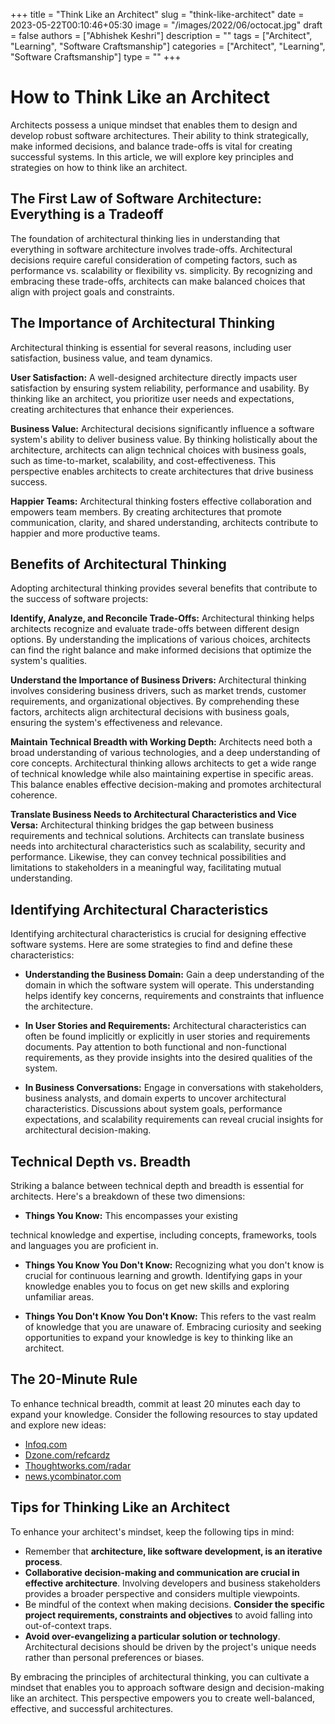 +++
title = "Think Like an Architect"
slug = "think-like-architect"
date = 2023-05-22T00:10:46+05:30
image = "/images/2022/06/octocat.jpg"
draft = false
authors = ["Abhishek Keshri"]
description = ""
tags = ["Architect", "Learning", "Software Craftsmanship"]
categories = ["Architect", "Learning", "Software Craftsmanship"]
type = ""
+++

# How to Think Like an Architect

Architects possess a unique mindset that enables them to design and develop robust software architectures. Their ability to think strategically, make informed decisions, and balance trade-offs is vital for creating successful systems. In this article, we will explore key principles and strategies on how to think like an architect.

## The First Law of Software Architecture: Everything is a Tradeoff

The foundation of architectural thinking lies in understanding that everything in software architecture involves trade-offs. Architectural decisions require careful consideration of competing factors, such as performance vs. scalability or flexibility vs. simplicity. By recognizing and embracing these trade-offs, architects can make balanced choices that align with project goals and constraints.

## The Importance of Architectural Thinking

Architectural thinking is essential for several reasons, including user satisfaction, business value, and team dynamics.

**User Satisfaction:** A well-designed architecture directly impacts user satisfaction by ensuring system reliability, performance and usability. By thinking like an architect, you prioritize user needs and expectations, creating architectures that enhance their experiences.

**Business Value:** Architectural decisions significantly influence a software system's ability to deliver business value. By thinking holistically about the architecture, architects can align technical choices with business goals, such as time-to-market, scalability, and cost-effectiveness. This perspective enables architects to create architectures that drive business success.

**Happier Teams:** Architectural thinking fosters effective collaboration and empowers team members. By creating architectures that promote communication, clarity, and shared understanding, architects contribute to happier and more productive teams.

## Benefits of Architectural Thinking

Adopting architectural thinking provides several benefits that contribute to the success of software projects:

**Identify, Analyze, and Reconcile Trade-Offs:** Architectural thinking helps architects recognize and evaluate trade-offs between different design options. By understanding the implications of various choices, architects can find the right balance and make informed decisions that optimize the system's qualities.

**Understand the Importance of Business Drivers:** Architectural thinking involves considering business drivers, such as market trends, customer requirements, and organizational objectives. By comprehending these factors, architects align architectural decisions with business goals, ensuring the system's effectiveness and relevance.

**Maintain Technical Breadth with Working Depth:** Architects need both a broad understanding of various technologies, and a deep understanding of core concepts. Architectural thinking allows architects to get a wide range of technical knowledge while also maintaining expertise in specific areas. This balance enables effective decision-making and promotes architectural coherence.

**Translate Business Needs to Architectural Characteristics and Vice Versa:** Architectural thinking bridges the gap between business requirements and technical solutions. Architects can translate business needs into architectural characteristics such as scalability, security and performance. Likewise, they can convey technical possibilities and limitations to stakeholders in a meaningful way, facilitating mutual understanding.

## Identifying Architectural Characteristics

Identifying architectural characteristics is crucial for designing effective software systems. Here are some strategies to find and define these characteristics:

-   **Understanding the Business Domain:** Gain a deep understanding of the domain in which the software system will operate. This understanding helps identify key concerns, requirements and constraints that influence the architecture.

-   **In User Stories and Requirements:** Architectural characteristics can often be found implicitly or explicitly in user stories and requirements documents. Pay attention to both functional and non-functional requirements, as they provide insights into the desired qualities of the system.

-   **In Business Conversations:** Engage in conversations with stakeholders, business analysts, and domain experts to uncover architectural characteristics. Discussions about system goals, performance expectations, and scalability requirements can reveal crucial insights for architectural decision-making.

## Technical Depth vs. Breadth

Striking a balance between technical depth and breadth is essential for architects. Here's a breakdown of these two dimensions:

-   **Things You Know:** This encompasses your existing

technical knowledge and expertise, including concepts, frameworks, tools and languages you are proficient in.

-   **Things You Know You Don't Know:** Recognizing what you don't know is crucial for continuous learning and growth. Identifying gaps in your knowledge enables you to focus on get new skills and exploring unfamiliar areas.

-   **Things You Don't Know You Don't Know:** This refers to the vast realm of knowledge that you are unaware of. Embracing curiosity and seeking opportunities to expand your knowledge is key to thinking like an architect.

## The 20-Minute Rule

To enhance technical breadth, commit at least 20 minutes each day to expand your knowledge. Consider the following resources to stay updated and explore new ideas:

-   [Infoq.com](https://www.infoq.com/)
-   [Dzone.com/refcardz](https://dzone.com/refcardz)
-   [Thoughtworks.com/radar](https://www.thoughtworks.com/radar)
-   [news.ycombinator.com](https://news.ycombinator.com/)

## Tips for Thinking Like an Architect

To enhance your architect's mindset, keep the following tips in mind:

-   Remember that **architecture, like software development, is an iterative process**.
-   **Collaborative decision-making and communication are crucial in effective architecture**. Involving developers and business stakeholders provides a broader perspective and considers multiple viewpoints.
-   Be mindful of the context when making decisions. **Consider the specific project requirements, constraints and objectives** to avoid falling into out-of-context traps.
-   **Avoid over-evangelizing a particular solution or technology**. Architectural decisions should be driven by the project's unique needs rather than personal preferences or biases.

By embracing the principles of architectural thinking, you can cultivate a mindset that enables you to approach software design and decision-making like an architect. This perspective empowers you to create well-balanced, effective, and successful architectures.
